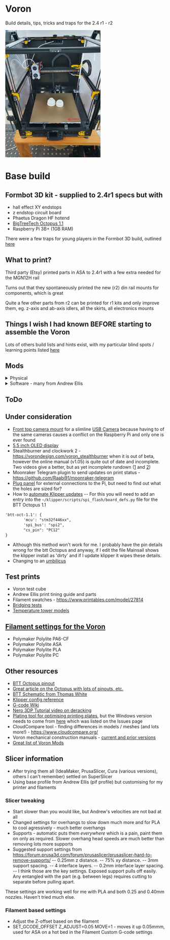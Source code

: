 # Voron
Build details, tips, tricks and traps for the 2.4 r1 - r2

<img src="/images/20220413_200053.jpg" width="300">

# Base build
## Formbot 3D kit - supplied to 2.4r1 specs but with
- hall effect XY endstops
- z endstop circuit board
- Phaetus Dragon HF hotend
- [BigTreeTech Octopus 1.1](https://www.biqu.equipment/products/bigtreetech-octopus-v1-1)
- Raspberry Pi 3B+ (1GB RAM)

There were a few traps for young players in the Formbot 3D build, outlined [here](https://github.com/IconoclastXYZ/Voron/blob/main/articles/formbot_build.md)

## What to print?
Third party (Etsy) printed parts in ASA to 2.4r1 with a few extra needed for the MGN12H rail

Turns out that they spontaneously printed the new (r2) din rail mounts for components, which is great

Quite a few other parts from r2 can be printed for r1 kits and only improve them, eg. z-axis and ab-axis idlers, all the skirts, all electronics mounts

## Things I wish I had known BEFORE starting to assemble the Voron
Lots of others build lists and hints exist, with my particular blind spots / learning points listed [here](https://github.com/IconoclastXYZ/Voron/blob/main/articles/build_lessons.md)
  
## Mods
<details>
  <summary>Physical</summary>
  
  - [Klicky mod](https://github.com/jlas1/Klicky-Probe) instead of Omron induction sensor 
  - [Purge bucket and brush](https://github.com/VoronDesign/VoronUsers/tree/master/printer_mods/edwardyeeks/Decontaminator_Purge_Bucket_&_Nozzle_Scrubber) but also print the individual sheetstop and it is easy to get your magnetic print plate in the right place every time
  - MGN12H single X rail with reprinted parts to suit
  - Polycarbonate twinwall (8mm) side and top panels (much better insulation than 3mm acrylic) - details [here]( https://github.com/IconoclastXYZ/Voron/blob/main/articles/insulation.md)
  - [Quick removable side / top panel latches](https://github.com/richardjm/voron-parts/tree/main/voron-2.4/FilamentLatch)
  - [Removeable front hinges](https://github.com/VoronDesign/VoronUsers/tree/master/printer_mods/ElPoPo/RemovableDoors) - but use the old engineering trick of a longer screw in the bottom hinge so that they are much easier to get back on
  - [Z chain guide mounted chamber thermistor](https://github.com/VoronDesign/VoronUsers/tree/master/printer_mods/jeoje/Z_Chain_Guide_Thermistor_Mount)
  - [Deck support clips](https://github.com/VoronDesign/Voron-2/blob/Voron2.4/STLs/Panel_Mounting/deck_support_4mm_x8.stl)
  - [Rear chamber camera mount](https://3dmixers.com/m/181820-voron-24-camera-mount) with [DFRobot USB 1080p camera](https://core-electronics.com.au/raspberry-pi-wide-angle-camera-module-seeed-studio.html)
  - [Sturdy handles](https://github.com/VoronDesign/VoronUsers/tree/master/printer_mods/jeoje/Sturdy_Handles)
  - [Z axis tension mod from Edward Yeeks](https://github.com/edwardyeeks/VoronUsers/tree/master/printer_mods/edwardyeeks/V2.4_z_drive_motor_tensioner_mod)
  - [Matching skirts with power inlet and filter from Trident design](https://github.com/VoronDesign/VoronUsers/tree/master/printer_mods/edwardyeeks/Tridentified_V2.4_Power_Inlet)
  - [Heating bed insulation](https://www.carbuilders.com.au/peel-stick-heat-shield)
  - [Raspberry Pi cooling fan](https://core-electronics.com.au/pimoroni-fan-shim-for-raspberry-pi.html)
  - LED strip lighting - [stuck to bars](https://www.thingiverse.com/thing:4933314/files)
  - With [cable cover for top end of Z belts](https://github.com/VoronDesign/VoronUsers/tree/master/printer_mods/samwiseg0/corner_cable_hide) or [this better one](https://github.com/VoronDesign/VoronUsers/blob/ad3b6e1f34209fbf31f515cbb76d94880a948f3c/printer_mods/Dr-Info/corner_cable_cover_with_drop_down_holes/README.md)
  - [Cable cover for the bottom of the z belt](https://github.com/VoronDesign/VoronUsers/tree/master/printer_mods/Akio/cable_routing_z_belt_cover) or https://www.printables.com/model/84736-z-belt-cover-a-for-voron-24
  - [Better cooling head, ABBN 30](https://github.com/VoronDesign/VoronUsers/tree/master/printer_mods/Badnoob/AB-BN)
  - [Gantry backing bars](https://github.com/tanaes/whopping_Voron_mods/tree/main/extrusion_backers) to stop bimetallic strip effect and warping, purchased on [AliExpress](https://www.aliexpress.com/item/1005003779041015.html?spm=a2g0o.order_list.0.0.21ef180202r18o), also need new [XY chain riser](https://github.com/tanaes/whopping_Voron_mods/blob/main/extrusion_backers/STLs/XY_cable_chain_bridge-3hole-3mm_backer.stl) or some washers 
  - [Pin mod for gantry](https://github.com/VoronDesign/VoronUsers/tree/master/printer_mods/hartk1213/Voron2.4_Trident_Pins_Mod) - but just did the xy for now
  - [Replace front z idlers with Rama design](https://github.com/Ramalama2/Voron-2-Mods/tree/main/Front_Idlers) but could have used the new design from [2.4r2](https://github.com/VoronDesign/Voron-2/tree/Voron2.4/STLs/Gantry/Front_Idlers)
  - Change Z mount to use [spherical bearings](https://github.com/VoronDesign/VoronUsers/tree/master/printer_mods/hartk1213/Voron2.4_GE5C), tried IGUS, but too much stiction so using metal ones. Could have used nylock nuts (per Andrew Ellis) - now there is no friction on z-adjust. Checked the original parts and they had significant wear / catch marks!
  - ADXL mounting for [klipper resonance compensation](https://www.klipper3d.org/Measuring_Resonances.html) - actually no problem. Just use a longer screw for any part of the print head and it works. No fancy mount required and it comes off afterwards anyway.
  - Wago clip mounts to improve wiring
  - [Improved Raspberry Pi mount](https://github.com/MotorDynamicsLab/LDOVoron2/blob/main/STLs/beefy_raspberry_bracket.stl), needs extra [DIN mount](https://github.com/VoronDesign/Voron-2/blob/Voron2.4/STLs/Electronics_Bay/pcb_din_clip_x3.stl)
  - CAN Bus board from [BigTreeTech](https://www.aliexpress.com/item/1005004243374113.html) with the [GitHub and manual](https://github.com/bigtreetech/EBB/tree/master/EBB%20CAN%20V1.0%20(STM32F072))
  - [Raspberry Pi CAN Bus board to go with HUVUD](https://learn.sb-components.co.uk/RS485-CAN-HAT)
-- Add to /boot/config.txt (note the need for the \[all\] otherwise it can slip under Pi2, Pi3 or Pi4 and not work
```
[all]
dtparam=spi=on
dtoverlay=mcp2515-can0,oscillator=12000000,interrupt=25,spimaxfrequency=2000000
```
- With more info on how to setup CAN Bus [here](https://www.klipper3d.org/CANBUS.html)
- Frame thermistor (bare 3950) for doing thermal expansion compensation - mounted rear left, tucked inside the rail and held in with insulating foam so that it gives a good reading of the actual frame and not the (hotter) chamber
- [BTT Smart Filament Sensor](https://biqu.equipment/products/btt-sfs-v1-0-smart-filament-sensor-detection-stuck-blocking-filament-module) and [mount](https://github.com/VoronDesign/VoronUsers/tree/master/printer_mods/Empusas/BTT_Filament_Motion_Sensor_Mount) since the run-out sensor currently does not detect jams, which didn't work out well
- [Side entry for filament](https://github.com/VoronDesign/VoronUsers/tree/master/printer_mods/120decibell/exhaust_housing_side_entry) which makes for a much better path paird with the BTT smart filament sensor, above
- Rear umbilical mount and Y endstop relocation from [Reprapster](https://github.com/VoronDesign/VoronUsers/tree/master/printer_mods/Minsekt/Rear_Umbilical)
- Stealthburner Umbilical cover from [majarspeed](https://github.com/majarspeed/Misc-Voron/tree/main/StealthBurner%20Umbilical%20cover)

</details>
  
<details>
  <summary>Software - many from Andrew Ellis</summary>
  
  - lcd_tweaks.cfg
  - z_calibration.cfg using Klicky probe - https://github.com/protoloft/klipper_z_calibration#command-calibrate_z
  - Github autocommit
  - Mainsail [timelapse.cfg](https://github.com/mainsail-crew/moonraker-timelapse)
  - Fan control for Octopus - temperature controlled
  - Fan control for exhaust fan - keeps more stable chamber temp
  - Thermal expansion compensation from [AlchemyEngine](https://github.com/alchemyEngine/klipper_frame_expansion_comp). Then to query the compensation `QUERY_FRAME_COMP`
  - Simplying MCU klipper updates:
```
cd ~/klipper/
make clean KCONFIG_CONFIG=config.octopus
make menuconfig KCONFIG_CONFIG=config.octopus
make KCONFIG_CONFIG=config.octopus

sudo service klipper stop
make flash FLASH_DEVICE=/dev/serial/by-id/usb-Klipper_stm32f446xx_430011000650535556323420-if00
sudo service klipper start
```
  - Then for the BTT EBB CANBus Board (making sure you choose the right version as the CANBus pins have changed between [versions](https://github.com/bigtreetech/EBB))- after setting it up with [CANBoot](https://github.com/Arksine/CanBoot), explained [here](https://www.youtube.com/watch?v=_FELCN8CbWA):
```
cd ~/klipper/
make clean KCONFIG_CONFIG=config.ebb
make menuconfig KCONFIG_CONFIG=config.ebb
make KCONFIG_CONFIG=config.octopus
  
cd ~/klipper/lib/canboot
python3 flash_can.py -i can0 -f ~/klipper/out/klipper.bin -u 35c02779d6f6
```
  
- Just remember that sometimes the Pi will not find the MCU after a service stop and new make, requiring a power cycle of the whole system - much time wasted figuring this one out!

</details>

## ToDo
  
## Under consideration
- [Front top camera mount](https://github.com/VoronDesign/VoronUsers/tree/master/printer_mods/chri.kai.in/Angry_CAM_USB) for a slimline [USB Camera](https://core-electronics.com.au/lattepanda-5mp-uvc-camera.html) because having to of the same cameras causes a conflict on the Raspberry Pi and only one is ever found
- [5.5 inch OLED display](https://github.com/VoronDesign/VoronUsers/tree/master/printer_mods/sttts/Waveshare-5.5-inch-HDMI-AMOLED)
- Stealthburner and clockwork 2 - https://vorondesign.com/voron_stealthburner when it is out of beta, however the online manual (v1.05) is quite out of date and incomplete. Two videos give a better, but as yet incomplete rundown ([1](https://www.youtube.com/watch?v=iuNypEEPGVY) and [2](https://www.youtube.com/watch?v=GspIPzO3FJ8))
- Moonraker Telegram plugin to send updates on print status - https://github.com/Raabi91/moonraker-telegram
- [Plug panel](https://github.com/tanaes/whopping_Voron_mods/blob/main/side_skirts/STLs/side_skirt-plug_panel-350.stl) for external connections to the Pi, but need to find out what the holes are sized for?
- How to [automate Klipper updates](https://docs.vorondesign.com/community/howto/drachenkatze/automating_klipper_mcu_updates.html)
-- For this you will need to add an entry into the `~/klipper/scripts/spi_flash/board_defs.py` file for the BTT Octopus 1.1
```
'btt-oct-1.1': {
        'mcu': "stm32f446xx",
        'spi_bus': "spi2",
        "cs_pin": "PC12"
}
```
- Although this method won't work for me. I probably have the pin details wrong for the btt Octopus and anyway, if I edit the file Mainsail shows the klipper install as 'dirty' and if I update klipper it wipes these details.
- Changing to an [umbilicus](https://github.com/IconoclastXYZ/Voron/blob/main/articles/Umbilical_conversion.md)
  
## Test prints
- Voron test cube
- Andrew Ellis print tining guide and parts
- Filament swatches - https://www.printables.com/model/27814
- [Bridging tests](https://www.thingiverse.com/thing:476845/files)
- [Temperature tower models](https://www.thingiverse.com/thing:2729076)

## [Filament settings for the Voron](/filaments/Polymaker-filament-settings.md)
- Polymaker Polylite PA6-CF
- Polymaker Polylite ASA
- Polymaker Polylite PLA
- Polymaker Polylite PC

## Other resources
- [BTT Octopus pinout](https://github.com/VoronDesign/VoronUsers/tree/master/firmware_configurations/klipper/revnull/btt_octopus_pins)
- [Great article on the Octopus with lots of pinouts, etc.](https://3dwork.io/en/btt-octopus/)
- [BTT Schematic from Thomas White](/images/Octopus34-2048x1124.png)
- [Klipper config reference](https://www.klipper3d.org/Overview.html)
- [G-code Wiki](https://reprap.org/wiki/G-code)
- [Nero 3DP Tutorial video on deracking](https://www.youtube.com/watch?v=cOn6u9kXvy0)
- [Plating tool for optimising printing plates](https://github.com/Rhoban/Plater), but the Windows version needs to come from [here](https://drive.google.com/drive/folders/1USaJTZzJk_7KIQr8ctoPnoI9gQ6FYcY9) which was listed on the Issues page
- CloudCompare tool - finding differences in models / meshes (and lots more!) - https://www.cloudcompare.org/
- Voron mechanical construction manuals - [current and prior versions](https://docs.vorondesign.com/build/mechanical/#v2)
- [Great list of Voron Mods](https://github.com/Amarpal89/VoronUsers/tree/master/printer_mods)

## Slicer information
- After trying them all (IdeaMaker, PrusaSlicer, Cura (various versions), others I can't remember) settled on SuperSlicer
- Using base profile from Andrew Ellis (pif profile) but customising for my printer and filaments

### Slicer tweaking
- Start slower than you would like, but Andrew's velocities are not bad at all
- Changed settings for overhangs to slow down much more and for PLA to cool agressively - much better overhangs
- Supports - automatic puts them *everywhere* which is a pain, paint them on only as required. Slower overhang head speeds are much better than removing lots more supports
- Suggested support settings from https://forum.prusa3d.com/forum/prusaslicer/prusaslicer-hard-to-remove-supports/
-- 0.25mm z distance.
-- 75% xy distance.
-- 3mm support spacing.
-- 4 interface layers.
-- 0.2mm interface layer spacing.
-- I think those are the key settings. Exposed support pulls off easily. Any entangled with the part (e.g. between legs) requires cutting to separate before pulling apart. 

These settings are working well for me with PLA and both 0.25 and 0.40mm nozzles. Haven't tried much else.

### Filament based settings
- Adjust the Z-offset based on the filament
- SET_GCODE_OFFSET Z_ADJUST=0.05 MOVE=1 - moves it up 0.05mmm, used for ASA on a hot bed in the Filament Custom G-code settings
